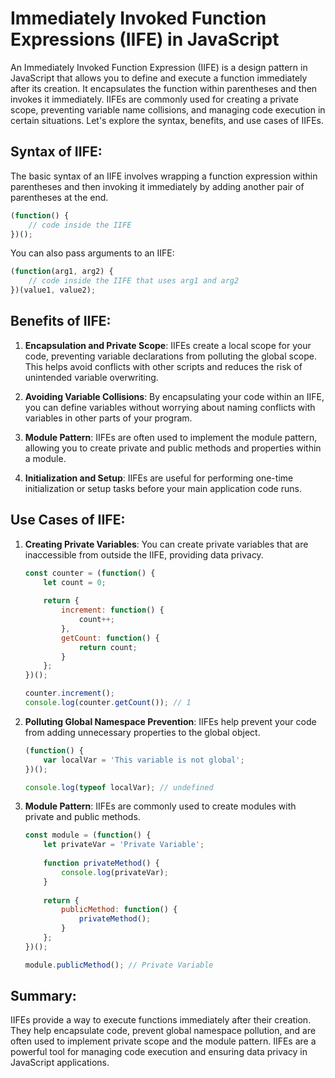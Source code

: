# Immediately Invoked Function Expressions (IIFE) in JavaScript

An Immediately Invoked Function Expression (IIFE) is a design pattern in JavaScript that allows you to define and execute a function immediately after its creation. It encapsulates the function within parentheses and then invokes it immediately. IIFEs are commonly used for creating a private scope, preventing variable name collisions, and managing code execution in certain situations. Let's explore the syntax, benefits, and use cases of IIFEs.

## Syntax of IIFE:

The basic syntax of an IIFE involves wrapping a function expression within parentheses and then invoking it immediately by adding another pair of parentheses at the end.

```javascript
(function() {
    // code inside the IIFE
})();
```

You can also pass arguments to an IIFE:

```javascript
(function(arg1, arg2) {
    // code inside the IIFE that uses arg1 and arg2
})(value1, value2);
```

## Benefits of IIFE:

1. **Encapsulation and Private Scope**: IIFEs create a local scope for your code, preventing variable declarations from polluting the global scope. This helps avoid conflicts with other scripts and reduces the risk of unintended variable overwriting.

2. **Avoiding Variable Collisions**: By encapsulating your code within an IIFE, you can define variables without worrying about naming conflicts with variables in other parts of your program.

3. **Module Pattern**: IIFEs are often used to implement the module pattern, allowing you to create private and public methods and properties within a module.

4. **Initialization and Setup**: IIFEs are useful for performing one-time initialization or setup tasks before your main application code runs.

## Use Cases of IIFE:

1. **Creating Private Variables**: You can create private variables that are inaccessible from outside the IIFE, providing data privacy.

    ```javascript
    const counter = (function() {
        let count = 0;
        
        return {
            increment: function() {
                count++;
            },
            getCount: function() {
                return count;
            }
        };
    })();
    
    counter.increment();
    console.log(counter.getCount()); // 1
    ```

2. **Polluting Global Namespace Prevention**: IIFEs help prevent your code from adding unnecessary properties to the global object.

    ```javascript
    (function() {
        var localVar = 'This variable is not global';
    })();
    
    console.log(typeof localVar); // undefined
    ```

3. **Module Pattern**: IIFEs are commonly used to create modules with private and public methods.

    ```javascript
    const module = (function() {
        let privateVar = 'Private Variable';
        
        function privateMethod() {
            console.log(privateVar);
        }
        
        return {
            publicMethod: function() {
                privateMethod();
            }
        };
    })();
    
    module.publicMethod(); // Private Variable
    ```

## Summary:

IIFEs provide a way to execute functions immediately after their creation. They help encapsulate code, prevent global namespace pollution, and are often used to implement private scope and the module pattern. IIFEs are a powerful tool for managing code execution and ensuring data privacy in JavaScript applications.